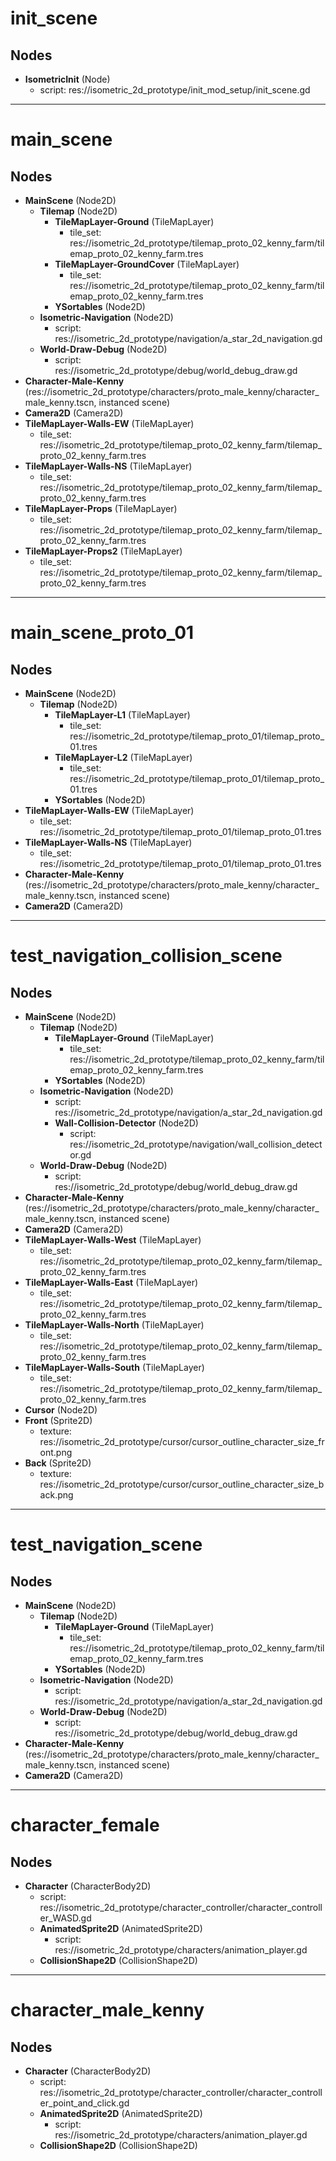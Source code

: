 # init_scene
## Nodes
- **IsometricInit** (Node)
  - script: res://isometric_2d_prototype/init_mod_setup/init_scene.gd


---

# main_scene
## Nodes
- **MainScene** (Node2D)
  - **Tilemap** (Node2D)
    - **TileMapLayer-Ground** (TileMapLayer)
      - tile_set: res://isometric_2d_prototype/tilemap_proto_02_kenny_farm/tilemap_proto_02_kenny_farm.tres
    - **TileMapLayer-GroundCover** (TileMapLayer)
      - tile_set: res://isometric_2d_prototype/tilemap_proto_02_kenny_farm/tilemap_proto_02_kenny_farm.tres
    - **YSortables** (Node2D)
  - **Isometric-Navigation** (Node2D)
    - script: res://isometric_2d_prototype/navigation/a_star_2d_navigation.gd
  - **World-Draw-Debug** (Node2D)
    - script: res://isometric_2d_prototype/debug/world_debug_draw.gd
- **Character-Male-Kenny** (res://isometric_2d_prototype/characters/proto_male_kenny/character_male_kenny.tscn, instanced scene)
- **Camera2D** (Camera2D)
- **TileMapLayer-Walls-EW** (TileMapLayer)
  - tile_set: res://isometric_2d_prototype/tilemap_proto_02_kenny_farm/tilemap_proto_02_kenny_farm.tres
- **TileMapLayer-Walls-NS** (TileMapLayer)
  - tile_set: res://isometric_2d_prototype/tilemap_proto_02_kenny_farm/tilemap_proto_02_kenny_farm.tres
- **TileMapLayer-Props** (TileMapLayer)
  - tile_set: res://isometric_2d_prototype/tilemap_proto_02_kenny_farm/tilemap_proto_02_kenny_farm.tres
- **TileMapLayer-Props2** (TileMapLayer)
  - tile_set: res://isometric_2d_prototype/tilemap_proto_02_kenny_farm/tilemap_proto_02_kenny_farm.tres


---

# main_scene_proto_01
## Nodes
- **MainScene** (Node2D)
  - **Tilemap** (Node2D)
    - **TileMapLayer-L1** (TileMapLayer)
      - tile_set: res://isometric_2d_prototype/tilemap_proto_01/tilemap_proto_01.tres
    - **TileMapLayer-L2** (TileMapLayer)
      - tile_set: res://isometric_2d_prototype/tilemap_proto_01/tilemap_proto_01.tres
    - **YSortables** (Node2D)
- **TileMapLayer-Walls-EW** (TileMapLayer)
  - tile_set: res://isometric_2d_prototype/tilemap_proto_01/tilemap_proto_01.tres
- **TileMapLayer-Walls-NS** (TileMapLayer)
  - tile_set: res://isometric_2d_prototype/tilemap_proto_01/tilemap_proto_01.tres
- **Character-Male-Kenny** (res://isometric_2d_prototype/characters/proto_male_kenny/character_male_kenny.tscn, instanced scene)
- **Camera2D** (Camera2D)


---

# test_navigation_collision_scene
## Nodes
- **MainScene** (Node2D)
  - **Tilemap** (Node2D)
    - **TileMapLayer-Ground** (TileMapLayer)
      - tile_set: res://isometric_2d_prototype/tilemap_proto_02_kenny_farm/tilemap_proto_02_kenny_farm.tres
    - **YSortables** (Node2D)
  - **Isometric-Navigation** (Node2D)
    - script: res://isometric_2d_prototype/navigation/a_star_2d_navigation.gd
    - **Wall-Collision-Detector** (Node2D)
      - script: res://isometric_2d_prototype/navigation/wall_collision_detector.gd
  - **World-Draw-Debug** (Node2D)
    - script: res://isometric_2d_prototype/debug/world_debug_draw.gd
- **Character-Male-Kenny** (res://isometric_2d_prototype/characters/proto_male_kenny/character_male_kenny.tscn, instanced scene)
- **Camera2D** (Camera2D)
- **TileMapLayer-Walls-West** (TileMapLayer)
  - tile_set: res://isometric_2d_prototype/tilemap_proto_02_kenny_farm/tilemap_proto_02_kenny_farm.tres
- **TileMapLayer-Walls-East** (TileMapLayer)
  - tile_set: res://isometric_2d_prototype/tilemap_proto_02_kenny_farm/tilemap_proto_02_kenny_farm.tres
- **TileMapLayer-Walls-North** (TileMapLayer)
  - tile_set: res://isometric_2d_prototype/tilemap_proto_02_kenny_farm/tilemap_proto_02_kenny_farm.tres
- **TileMapLayer-Walls-South** (TileMapLayer)
  - tile_set: res://isometric_2d_prototype/tilemap_proto_02_kenny_farm/tilemap_proto_02_kenny_farm.tres
- **Cursor** (Node2D)
- **Front** (Sprite2D)
  - texture: res://isometric_2d_prototype/cursor/cursor_outline_character_size_front.png
- **Back** (Sprite2D)
  - texture: res://isometric_2d_prototype/cursor/cursor_outline_character_size_back.png


---

# test_navigation_scene
## Nodes
- **MainScene** (Node2D)
  - **Tilemap** (Node2D)
    - **TileMapLayer-Ground** (TileMapLayer)
      - tile_set: res://isometric_2d_prototype/tilemap_proto_02_kenny_farm/tilemap_proto_02_kenny_farm.tres
    - **YSortables** (Node2D)
  - **Isometric-Navigation** (Node2D)
    - script: res://isometric_2d_prototype/navigation/a_star_2d_navigation.gd
  - **World-Draw-Debug** (Node2D)
    - script: res://isometric_2d_prototype/debug/world_debug_draw.gd
- **Character-Male-Kenny** (res://isometric_2d_prototype/characters/proto_male_kenny/character_male_kenny.tscn, instanced scene)
- **Camera2D** (Camera2D)


---

# character_female
## Nodes
- **Character** (CharacterBody2D)
  - script: res://isometric_2d_prototype/character_controller/character_controller_WASD.gd
  - **AnimatedSprite2D** (AnimatedSprite2D)
    - script: res://isometric_2d_prototype/characters/animation_player.gd
  - **CollisionShape2D** (CollisionShape2D)


---

# character_male_kenny
## Nodes
- **Character** (CharacterBody2D)
  - script: res://isometric_2d_prototype/character_controller/character_controller_point_and_click.gd
  - **AnimatedSprite2D** (AnimatedSprite2D)
    - script: res://isometric_2d_prototype/characters/animation_player.gd
  - **CollisionShape2D** (CollisionShape2D)

